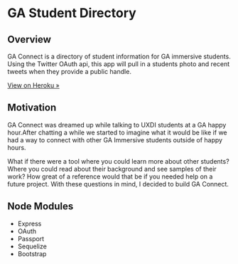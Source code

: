# GA Student Directory

## Overview
GA Connect is a directory of student information for GA immersive students. Using the Twitter OAuth api, this app will pull in a students photo and recent tweets when they provide a public handle.

[View on Heroku &raquo;](http://ga-connect.herokuapp.com/)

## Motivation

GA Connect was dreamed up while talking to UXDI students at a GA happy hour.After chatting a while we started to imagine what it would be like if we had a way to connect with other GA Immersive students outside of happy hours.

What if there were a tool where you could learn more about other students? Where you could read about their background and see samples of their work? How great of a reference would that be if you needed help on a future project. With these questions in mind, I decided to build GA Connect.

## Node Modules
* Express
* OAuth 
* Passport
* Sequelize
* Bootstrap
